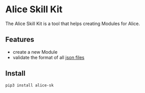 # Alice Skill Kit

The Alice Skill Kit is a tool that helps creating Modules for Alice.

## Features
- create a new Module
- validate the format of all [json files]()

## Install
```bash
pip3 install alice-sk
```



